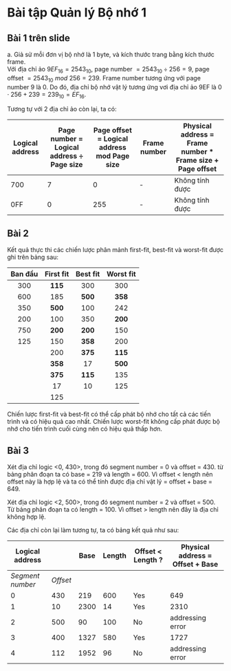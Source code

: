 # Bài tập Quản lý Bộ nhớ 1

## Bài 1 trên slide

a. Giả sử mỗi đơn vị bộ nhớ là 1 byte, và kích thước trang bằng kích thước frame.  
Với địa chỉ ảo $9EF_{16} = 2543_{10}$, page number $= 2543_{10} \div 256 = 9$, page offset $= 2543_{10}\ mod\ 256 = 239$. Frame number tương ứng với page number 9 là 0. Do đó, địa chỉ bộ nhớ vật lý tương ứng vơi địa chỉ ảo 9EF là $0 \cdot 256 + 239 = 239_{10} = EF_{16}$.

Tương tự với 2 địa chỉ ảo còn lại, ta có:

| Logical address | Page number = Logical address ÷ Page size | Page offset = Logical address mod Page size | Frame number | Physical address = Frame number \* Frame size + Page offset |
| --------------- | ----------------------------------------- | ------------------------------------------- | ------------ | ----------------------------------------------------------- |
| 700             | 7                                         | 0                                           | -            | Không tính được                                             |
| 0FF             | 0                                         | 255                                         | -            | Không tính được                                             |

## Bài 2

Kết quả thực thi các chiến lược phân mảnh first-fit, best-fit và worst-fit được ghi trên bảng sau:

| Ban đầu | First fit | Best fit | Worst fit |
| :-----: | :-------: | :------: | :-------: |
|   300   |  **115**  |   300    |    300    |
|   600   |    185    | **500**  |  **358**  |
|   350   |  **500**  |   100    |    242    |
|   200   |    100    |   350    |  **200**  |
|   750   |  **200**  | **200**  |    150    |
|   125   |    150    | **358**  |    200    |
|         |    200    | **375**  |  **115**  |
|         |  **358**  |    17    |  **500**  |
|         |  **375**  | **115**  |    135    |
|         |    17     |    10    |    125    |
|         |    125    |          |           |

Chiến lược first-fit và best-fit có thể cấp phát bộ nhớ cho tất cả các tiến trình và có hiệu quả cao nhất. Chiến lược worst-fit không cấp phát được bộ nhớ cho tiến trình cuối cùng nên có hiệu quả thấp hơn.

## Bài 3

Xét địa chỉ logic <0, 430>, trong đó segment number = 0 và offset = 430. từ bảng phân đoạn ta có base = 219 và length = 600. Vì offset < length nên offset này là hợp lệ và ta có thể tính được địa chỉ vật lý = offset + base = 649.

Xét địa chỉ logic <2, 500>, trong đó segment number = 2 và offset = 500. Từ bảng phân đoạn ta có length = 100. Vì offset > length nên đây là địa chỉ không hợp lệ.

Các địa chỉ còn lại làm tương tự, ta có bảng kết quả như sau:

| Logical address  |          | Base | Length | Offset < Length ? | Physical address = Offset + Base |
| ---------------- | -------- | ---- | ------ | ----------------- | -------------------------------- |
| _Segment number_ | _Offset_ |      |        |                   |                                  |
| 0                | 430      | 219  | 600    | Yes               | 649                              |
| 1                | 10       | 2300 | 14     | Yes               | 2310                             |
| 2                | 500      | 90   | 100    | No                | addressing error                 |
| 3                | 400      | 1327 | 580    | Yes               | 1727                             |
| 4                | 112      | 1952 | 96     | No                | addressing error                 |
